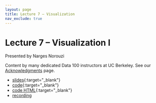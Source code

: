 ```yaml
---
layout: page
title: Lecture 7 – Visualization
nav_exclude: true
---
```


# Lecture 7 – Visualization I

Presented by Narges Norouzi

Content by many dedicated Data 100 instructors at UC Berkeley. See our [Acknowledgments](../../acks) page.

- [slides](https://docs.google.com/presentation/d/1uuUWN0YlV5ECrBYt_Koe95hFpD2gD3AMbWwyA14I4KA/edit?usp=sharing){:target="_blank"}
- [code](https://data100.datahub.berkeley.edu/hub/user-redirect/git-pull?repo=https%3A%2F%2Fgithub.com%2FDS-100%2Ffa24-student&urlpath=lab%2Ftree%2Ffa24-student%2Flecture%2Flec07%2Flec07.ipynb&branch=main){:target="_blank"}
- [code HTML](../../resources/assets/lectures/lec07/lec07.html){:target="_blank"}
- [recording](https://youtu.be/JTqTleSHjlk)
